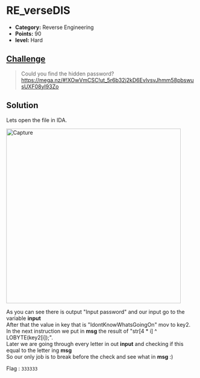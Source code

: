 # RE_verseDIS

* **Category:** Reverse Engineering
* **Points:** 90
* **level:** Hard


## [Challenge](https://ctflearn.com/challenge/188)

> Could you find the hidden password? 
>https://mega.nz/#!XOwVmCSC!ut_5r6b32j2kD6EvlvsvJhmm58pbswusUXF08yI93Zo


## Solution
Lets open the file in IDA.  

<img width="463" alt="Capture" src="https://user-images.githubusercontent.com/57364083/78185762-415f1480-7474-11ea-93aa-76c9ea7a223f.PNG">

As you can see there is output "Input password" and our input go to the variable **input**  
After that the value in key that is "IdontKnowWhatsGoingOn" mov to key2.  
In the next instruction we put in **msg** the result of "str[4 * i] ^ LOBYTE(key2[i]);".  
Later we are going through every letter in out **input** and checking if this equal to the letter ing **msg**  
So our only job is to break before the check and see what in **msg**  :)


 
Flag : ```333333```

